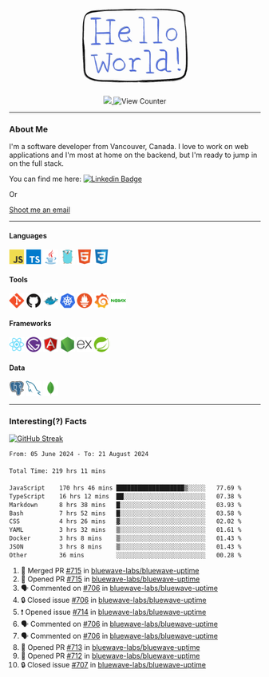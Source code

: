 <div align="center">
    <img src="./img/hello_world.webp" height="200px" width="">
    <div>
        <a href="https://www.linkedin.com/in/ajhollid">
            <img src="https://img.shields.io/badge/LinkedIn-blue"/>
        </a>
        <img src="https://komarev.com/ghpvc/?username=ajhollid&color=yellow" alt="View Counter">
    </div>
</div>

---

### About Me

I'm a software developer from Vancouver, Canada. I love to work on web applications and I'm most at home on the backend, but I'm ready to jump in on the full stack.

You can find me here: [![Linkedin Badge](https://img.shields.io/badge/-ajhollid-blue?style=flat&logo=Linkedin&logoColor=white)](https://www.linkedin.com/in/ajhollid)

Or

[Shoot me an email](mailto:ajhollid@gmail.com)

---

#### Languages

<div>
    <img src="./img/devicons/javascript-original.svg" width=30 height=30 alt="JavaScript">
    <img src="/img/devicons/typescript-original.svg" width=30 height=30 alt="TypeScript">
    <img src="./img/devicons/java-original.svg" width=30 height=30 alt="Java">
    <img src="./img/devicons/go-original.svg" width=30 height=30 alt="Golang">
    <img src="./img/devicons/html5-original.svg" width=30 height=30 alt="HTML 5">
    <img src="./img/devicons/css3-original.svg" width=30 height=30 alt="CSS 3">
</div>

#### Tools

<div>
    <img src="./img/devicons/git-original.svg" width=30 height=30 alt="Git">
    <img src="./img/devicons/github-original.svg" width=30 height=30 alt="Github">
    <img src="./img/devicons/docker-original.svg" width=30 
    height=30 alt="Docker">
    <img src="./img/devicons/kubernetes-original.svg" width=30 height=30 alt="K8">
    <img src="./img/devicons/prometheus-original.svg" width=30 height=30 alt="Prometheus">
    <img src="./img/devicons/grafana-original.svg" width=30 height=30 alt="Grafana">
    <img src="./img/devicons/nginx-original.svg" width=30 height=30 alt="Nginx">
</div>

#### Frameworks

<div>
    <img src="./img/devicons/react-original.svg" width=30 height=30 alt="React">
    <img src="./img/devicons/gatsby-original.svg" width=30 height=30 alt="Gatsby">
    <img src="./img/devicons/angularjs-original.svg" width=30 height=30 alt="AngularJS">
    <img src="./img/devicons/nodejs-original.svg" width=30 height=30 alt="NodeJS">
    <img src="./img/devicons/express-original.svg" width=30 height=30 alt="Express">
    <img src="./img/devicons/spring-original.svg" width=30 height=30 alt="Spring">
</div>

#### Data

<div>
    <img src="./img/devicons/postgresql-original.svg" width=30 height=30 alt="Postgresql">
    <img src="./img/devicons/mysql-original.svg" width=30 height=30 alt="Mysql">
    <img src="./img/devicons/mongodb-original.svg" width=30 height=30 alt="MongoDB">
</div>

---

### Interesting(?) Facts

[![GitHub Streak](http://github-readme-streak-stats.herokuapp.com?user=ajhollid)](https://git.io/streak-stats)

 <!--START_SECTION:waka-->

```txt
From: 05 June 2024 - To: 21 August 2024

Total Time: 219 hrs 11 mins

JavaScript    170 hrs 46 mins ███████████████████▒░░░░░   77.69 %
TypeScript    16 hrs 12 mins  ██░░░░░░░░░░░░░░░░░░░░░░░   07.38 %
Markdown      8 hrs 38 mins   █░░░░░░░░░░░░░░░░░░░░░░░░   03.93 %
Bash          7 hrs 52 mins   █░░░░░░░░░░░░░░░░░░░░░░░░   03.58 %
CSS           4 hrs 26 mins   ▓░░░░░░░░░░░░░░░░░░░░░░░░   02.02 %
YAML          3 hrs 32 mins   ▒░░░░░░░░░░░░░░░░░░░░░░░░   01.61 %
Docker        3 hrs 8 mins    ▒░░░░░░░░░░░░░░░░░░░░░░░░   01.43 %
JSON          3 hrs 8 mins    ▒░░░░░░░░░░░░░░░░░░░░░░░░   01.43 %
Other         36 mins         ░░░░░░░░░░░░░░░░░░░░░░░░░   00.28 %
```

<!--END_SECTION:waka-->


<!--START_SECTION:activity-->
1. 🎉 Merged PR [#715](https://github.com/bluewave-labs/bluewave-uptime/pull/715) in [bluewave-labs/bluewave-uptime](https://github.com/bluewave-labs/bluewave-uptime)
2. 💪 Opened PR [#715](https://github.com/bluewave-labs/bluewave-uptime/pull/715) in [bluewave-labs/bluewave-uptime](https://github.com/bluewave-labs/bluewave-uptime)
3. 🗣 Commented on [#706](https://github.com/bluewave-labs/bluewave-uptime/issues/706#issuecomment-2307593650) in [bluewave-labs/bluewave-uptime](https://github.com/bluewave-labs/bluewave-uptime)
4. 🔒 Closed issue [#706](https://github.com/bluewave-labs/bluewave-uptime/issues/706) in [bluewave-labs/bluewave-uptime](https://github.com/bluewave-labs/bluewave-uptime)
5. ❗ Opened issue [#714](https://github.com/bluewave-labs/bluewave-uptime/issues/714) in [bluewave-labs/bluewave-uptime](https://github.com/bluewave-labs/bluewave-uptime)
6. 🗣 Commented on [#706](https://github.com/bluewave-labs/bluewave-uptime/issues/706#issuecomment-2307544014) in [bluewave-labs/bluewave-uptime](https://github.com/bluewave-labs/bluewave-uptime)
7. 🗣 Commented on [#706](https://github.com/bluewave-labs/bluewave-uptime/issues/706#issuecomment-2307540172) in [bluewave-labs/bluewave-uptime](https://github.com/bluewave-labs/bluewave-uptime)
8. 💪 Opened PR [#713](https://github.com/bluewave-labs/bluewave-uptime/pull/713) in [bluewave-labs/bluewave-uptime](https://github.com/bluewave-labs/bluewave-uptime)
9. 💪 Opened PR [#712](https://github.com/bluewave-labs/bluewave-uptime/pull/712) in [bluewave-labs/bluewave-uptime](https://github.com/bluewave-labs/bluewave-uptime)
10. 🔒 Closed issue [#707](https://github.com/bluewave-labs/bluewave-uptime/issues/707) in [bluewave-labs/bluewave-uptime](https://github.com/bluewave-labs/bluewave-uptime)
<!--END_SECTION:activity-->

